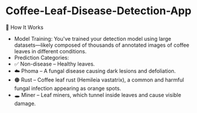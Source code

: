 # Coffee-Leaf-Disease-Detection-App
🧠 How It Works
- Model Training: You've trained your detection model using large datasets—likely composed of thousands of annotated images of coffee leaves in different conditions.
- Prediction Categories:
- ✅ Non-disease – Healthy leaves.
- ☁️ Phoma – A fungal disease causing dark lesions and defoliation.
- 🟠 Rust – Coffee leaf rust (Hemileia vastatrix), a common and harmful fungal infection appearing as orange spots.
- 🕳️ Miner – Leaf miners, which tunnel inside leaves and cause visible damage.
